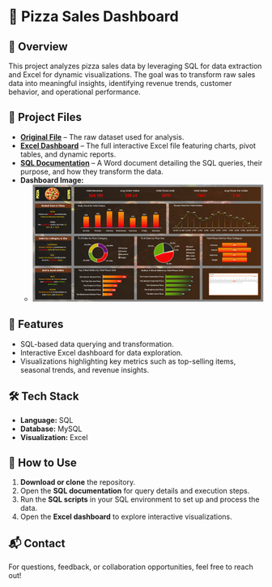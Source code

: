 # 🍕 Pizza Sales Dashboard  

## 📌 Overview  
This project analyzes pizza sales data by leveraging SQL for data extraction and Excel for dynamic visualizations. The goal was to transform raw sales data into meaningful insights, identifying revenue trends, customer behavior, and operational performance.  

## 📂 Project Files  
- **[Original File](pizza_sales%20excel%20file.1.csv)** – The raw dataset used for analysis.  
- **[Excel Dashboard](Pizza_project.3.xlsx)** – The full interactive Excel file featuring charts, pivot tables, and dynamic reports.  
- **[SQL Documentation](Pizza_sales_sql.docx)** – A Word document detailing the SQL queries, their purpose, and how they transform the data.  
- **Dashboard Image:**  
  - ![Dashboard Preview](Pizza_dashbaord.png)  

## 🔹 Features  
- SQL-based data querying and transformation.  
- Interactive Excel dashboard for data exploration.  
- Visualizations highlighting key metrics such as top-selling items, seasonal trends, and revenue insights.  

## 🛠 Tech Stack  
- **Language:** SQL  
- **Database:** MySQL  
- **Visualization:** Excel  

## 🚀 How to Use  
1. **Download or clone** the repository.  
2. Open the **SQL documentation** for query details and execution steps.  
3. Run the **SQL scripts** in your SQL environment to set up and process the data.  
4. Open the **Excel dashboard** to explore interactive visualizations.  

## 📬 Contact  
For questions, feedback, or collaboration opportunities, feel free to reach out!  
